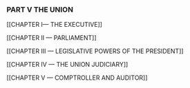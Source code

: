 ### **PART V** THE UNION

[[CHAPTER I— THE EXECUTIVE]]

[[CHAPTER II — PARLIAMENT]]

[[CHAPTER III — LEGISLATIVE POWERS OF THE PRESIDENT]]

[[CHAPTER IV — THE UNION JUDICIARY]]

[[CHAPTER V — COMPTROLLER AND AUDITOR]]